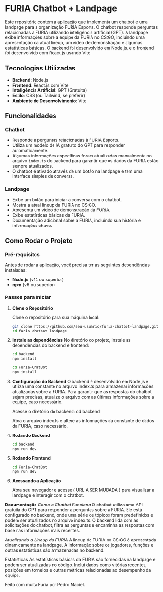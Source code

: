# FURIA Chatbot + Landpage

Este repositório contém a aplicação que implementa um chatbot e uma landpage para a organização FURIA Esports. O chatbot responde perguntas relacionadas à FURIA utilizando inteligência artificial (GPT). A landpage exibe informações sobre a equipe da FURIA no CS:GO, incluindo uma apresentação da atual lineup, um vídeo de demonstração e algumas estatísticas básicas. O backend foi desenvolvido em Node.js, e o frontend foi desenvolvido com React.js usando Vite.

## Tecnologias Utilizadas

- **Backend**: Node.js
- **Frontend**: React.js com Vite
- **Inteligência Artificial**: GPT (Gratuita)
- **Estilo**: CSS (ou Tailwind, se preferir)
- **Ambiente de Desenvolvimento**: Vite

## Funcionalidades

### Chatbot

- Responde a perguntas relacionadas à FURIA Esports.
- Utiliza um modelo de IA gratuito do GPT para responder automaticamente.
- Algumas informações específicas foram atualizadas manualmente no arquivo `index.ts` do backend para garantir que os dados da FURIA estão sempre atualizados.
- O chatbot é ativado através de um botão na landpage e tem uma interface simples de conversa.

### Landpage

- Exibe um botão para iniciar a conversa com o chatbot.
- Mostra a atual lineup da FURIA no CS:GO.
- Apresenta um vídeo de demonstração da FURIA.
- Exibe estatísticas básicas da FURIA.
- Documentação adicional sobre a FURIA, incluindo sua história e informações chave.

## Como Rodar o Projeto

### Pré-requisitos

Antes de rodar a aplicação, você precisa ter as seguintes dependências instaladas:

- **Node.js** (v14 ou superior)
- **npm** (v6 ou superior)

### Passos para Iniciar

1. **Clone o Repositório**

   Clone o repositório para sua máquina local:

   ```bash
   git clone https://github.com/seu-usuario/furia-chatbot-landpage.git
   cd furia-chatbot-landpage

2. **Instale as dependências**
    No diretório do projeto, instale as dependências do backend e frontend:

    ```bash
    cd backend
    npm install

    cd Furia-ChatBot
    npm install

3. **Configuração do Backend**
   O backend é desenvolvido em Node.js e utiliza uma constante no arquivo index.ts para armazenar informações atualizadas sobre a FURIA. Para garantir que as respostas do chatbot sejam      precisas, atualize o arquivo com as últimas informações sobre a equipe, caso necessário.

   Acesse o diretório do backend: cd backend

   Abra o arquivo index.ts e altere as informações da constante de dados da FURIA, caso necessário.

4. **Rodando Backend**
  
   ```bash  
   cd backend
   npm run dev

5. **Rodando Frontend**
   
   ```bash
   cd Furia-ChatBot
   npm run dev

6. **Acessando a Aplicação**

   Abra seu navegador e acesse ( URL A SER MUDADA ) para visualizar a landpage e interagir com o chatbot.


**Documentação**
*Como o Chatbot Funciona*
O chatbot utiliza uma API gratuita do GPT para responder a perguntas sobre a FURIA. Ele está configurado no backend, onde uma série de tópicos foram predefinidos e podem ser atualizados no arquivo index.ts. O backend lida com as solicitações do chatbot, filtra as perguntas e encaminha as respostas com base nas informações mais recentes.

*Atualizando a Lineup da FURIA*
A lineup da FURIA no CS:GO é apresentada dinamicamente na landpage. A informação sobre os jogadores, funções e outras estatísticas são armazenadas no backend.

Estatísticas
As estatísticas básicas da FURIA são fornecidas na landpage e podem ser atualizadas no código. Inclui dados como vitórias recentes, posições em torneios e outras métricas relacionadas ao desempenho da equipe.

Feito com muita Furia por Pedro Maciel.

